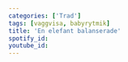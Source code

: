 ```yaml
---
categories: ['Trad']
tags: [vaggvisa, babyrytmik]
title: 'En elefant balanserade'
spotify_id: 
youtube_id: 
---
```


